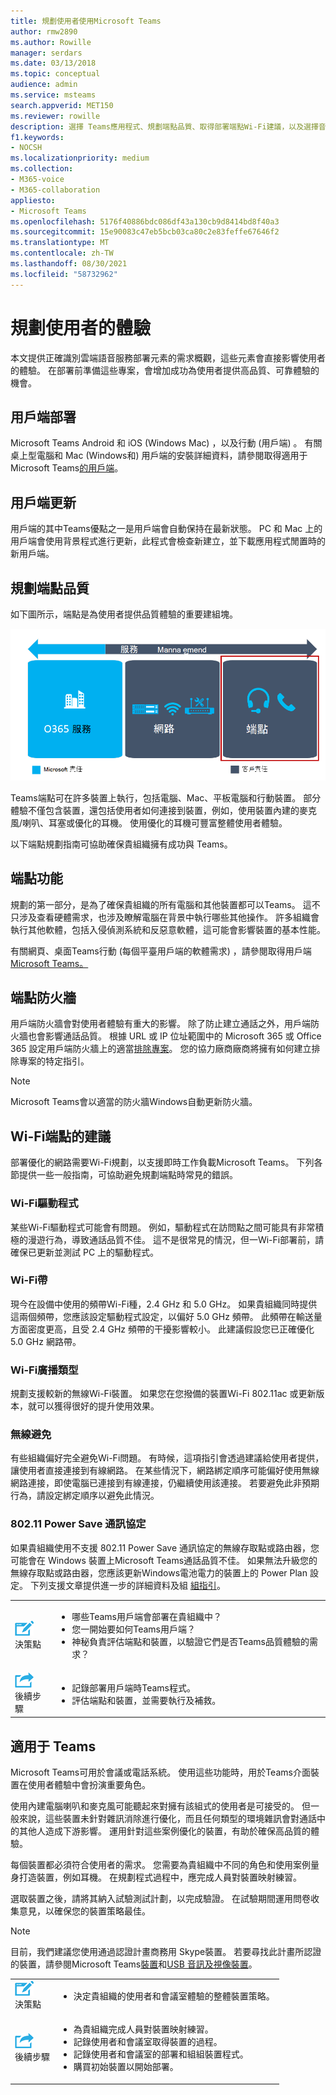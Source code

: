 ```yaml
---
title: 規劃使用者使用Microsoft Teams
author: rmw2890
ms.author: Rowille
manager: serdars
ms.date: 03/13/2018
ms.topic: conceptual
audience: admin
ms.service: msteams
search.appverid: MET150
ms.reviewer: rowille
description: 選擇 Teams應用程式、規劃端點品質、取得部署端點Wi-Fi建議，以及選擇音訊裝置。
f1.keywords:
- NOCSH
ms.localizationpriority: medium
ms.collection:
- M365-voice
- M365-collaboration
appliesto:
- Microsoft Teams
ms.openlocfilehash: 5176f40886bdc086df43a130cb9d8414bd8f40a3
ms.sourcegitcommit: 15e90083c47eb5bcb03ca80c2e83feffe67646f2
ms.translationtype: MT
ms.contentlocale: zh-TW
ms.lasthandoff: 08/30/2021
ms.locfileid: "58732962"
---
```

# <a name="plan-my-users-experience"></a>規劃使用者的體驗

本文提供正確識別雲端語音服務部署元素的需求概觀，這些元素會直接影響使用者的體驗。 在部署前準備這些專案，會增加成功為使用者提供高品質、可靠體驗的機會。 

## <a name="client-deployment"></a>用戶端部署

Microsoft Teams Android 和 iOS (Windows Mac) ，以及行動 (用戶端) 。 有關桌上型電腦和 Mac (Windows和) 用戶端的安裝詳細資料，請參閱取得適用于 Microsoft Teams[的用戶端](./get-clients.md)。

## <a name="client-updates"></a>用戶端更新

用戶端的其中Teams優點之一是用戶端會自動保持在最新狀態。 PC 和 Mac 上的用戶端會使用背景程式進行更新，此程式會檢查新建立，並下載應用程式閒置時的新用戶端。

<!--ENDOFSECTION-->

## <a name="plan-for-endpoint-quality"></a>規劃端點品質

如下圖所示，端點是為使用者提供品質體驗的重要建組塊。

![描述品質三個要素的圖表。](media/plan-my-users-experience-image1.png "描述品質的三個元件，以及服務管理如何與這三個元件重迭的圖表。將焦點放在端點上。")

Teams端點可在許多裝置上執行，包括電腦、Mac、平板電腦和行動裝置。 部分體驗不僅包含裝置，還包括使用者如何連接到裝置，例如，使用裝置內建的麥克風/喇叭、耳塞或優化的耳機。 使用優化的耳機可豐富整體使用者體驗。

以下端點規劃指南可協助確保貴組織擁有成功與 Teams。

## <a name="endpoint-capability"></a>端點功能

規劃的第一部分，是為了確保貴組織的所有電腦和其他裝置都可以Teams。 這不只涉及查看硬體需求，也涉及瞭解電腦在背景中執行哪些其他操作。 許多組織會執行其他軟體，包括入侵偵測系統和反惡意軟體，這可能會影響裝置的基本性能。

有關網頁、桌面Teams行動 (每個平臺用戶端的軟體需求) ，請參閱取得用戶端[Microsoft Teams。](./get-clients.md)

## <a name="endpoint-firewalls"></a>端點防火牆

用戶端防火牆會對使用者體驗有重大的影響。
除了防止建立通話之外，用戶端防火牆也會影響通話品質。 根據 URL 或 IP 位址範圍中的 Microsoft 365 或 Office 365 設定用戶端防火牆上的適當[排除專案](/microsoft-365/enterprise/urls-and-ip-address-ranges)。 您的協力廠商廠商將擁有如何建立排除專案的特定指引。

>[!NOTE]
> Microsoft Teams會以適當的防火牆Windows自動更新防火牆。

## <a name="wi-fi-recommendations-for-endpoints"></a>Wi-Fi端點的建議

部署優化的網路需要Wi-Fi規劃，以支援即時工作負載Microsoft Teams。 下列各節提供一些一般指南，可協助避免規劃端點時常見的錯誤。

### <a name="wi-fi-drivers"></a>Wi-Fi驅動程式

某些Wi-Fi驅動程式可能會有問題。 例如，驅動程式在訪問點之間可能具有非常積極的漫遊行為，導致通話品質不佳。
這不是很常見的情況，但一Wi-Fi部署前，請確保已更新並測試 PC 上的驅動程式。

### <a name="wi-fi-bands"></a>Wi-Fi帶

現今在設備中使用的頻帶Wi-Fi種，2.4 GHz 和 5.0 GHz。 如果貴組織同時提供這兩個頻帶，您應該設定驅動程式設定，以偏好 5.0 GHz 頻帶。 此頻帶在輸送量方面密度更高，且受 2.4 GHz 頻帶的干擾影響較小。
此建議假設您已正確優化 5.0 GHz 網路帶。

### <a name="wi-fi-radio-type"></a>Wi-Fi廣播類型

規劃支援較新的無線Wi-Fi裝置。 如果您在您撥備的裝置Wi-Fi 802.11ac 或更新版本，就可以獲得很好的提升使用效果。

### <a name="wireless-avoidance"></a>無線避免

有些組織偏好完全避免Wi-Fi問題。 有時候，這項指引會透過建議給使用者提供，讓使用者直接連接到有線網路。 在某些情況下，網路綁定順序可能偏好使用無線網路連接，即使電腦已連接到有線連接，仍繼續使用該連接。 若要避免此非預期行為，請設定綁定順序以避免此情況。

### <a name="80211-power-save-protocol"></a>802.11 Power Save 通訊協定

如果貴組織使用不支援 802.11 Power Save 通訊協定的無線存取點或路由器，您可能會在 Windows 裝置上Microsoft Teams通話品質不佳。 如果無法升級您的無線存取點或路由器，您應該更新Windows電池電力的裝置上的 Power Plan 設定。 下列支援文章提供進一步的詳細資料及組 [組指引](https://support.microsoft.com/help/928152/you-may-experience-connectivity-issues-or-performance-issues-when-you)。

<table>
<tr><td><img src="media/audio_conferencing_image7.png" alt="An icon depicting decision points"/> <br/>決策點</td><td><ul><li>哪些Teams用戶端會部署在貴組織中？</li><li>您一開始要如何Teams用戶端？</li><li>神秘負責評估端點和裝置，以驗證它們是否Teams品質體驗的需求？</li></ul></td></tr>
<tr><td><img src="media/audio_conferencing_image9.png" alt="An icon depicting the next steps"/><br/>後續步驟</td><td><ul><li>記錄部署用戶端時Teams程式。</li><li>評估端點和裝置，並需要執行及補救。</li></ul></td></tr>
</table>

<!--ENDOFSECTION-->

## <a name="devices-for-teams"></a>適用于 Teams

Microsoft Teams可用於會議或電話系統。 使用這些功能時，用於Teams介面裝置在使用者體驗中會扮演重要角色。

使用內建電腦喇叭和麥克風可能聽起來對擁有該組式的使用者是可接受的。 但一般來說，這些裝置未針對雜訊消除進行優化，而且任何類型的環境雜訊會對通話中的其他人造成下游影響。 運用針對這些案例優化的裝置，有助於確保高品質的體驗。

每個裝置都必須符合使用者的需求。 您需要為貴組織中不同的角色和使用案例量身打造裝置，例如耳機。
在規劃程式過程中，應完成人員對裝置映射練習。

選取裝置之後，請將其納入試驗測試計劃，以完成驗證。 在試驗期間運用問卷收集意見，以確保您的裝置策略最佳。

> [!NOTE]
> 目前，我們建議您使用通過認證計畫商務用 Skype裝置。 若要尋找此計畫所認證的裝置，請參閱Microsoft Teams[裝置](https://products.office.com/microsoft-teams/across-devices/devices)和[USB 音訊及視像裝置](/SkypeForBusiness/certification/devices-usb-devices)。



<table>
<tr><td><img src="media/audio_conferencing_image7.png" alt="An icon depicting decision points"/> <br/>決策點</td><td><ul><li>決定貴組織的使用者和會議室體驗的整體裝置策略。</li></ul></td></tr>
<tr><td><img src="media/audio_conferencing_image9.png" alt="An icon depicting the next steps"/><br/>後續步驟</td><td><ul><li>為貴組織完成人員對裝置映射練習。</li><li>記錄使用者和會議室取得裝置的過程。</li><li>記錄使用者和會議室的部署和組組裝置程式。</li><li>購買初始裝置以開始部署。</li></ul></td></tr>
</table>

<!--ENDOFSECTION-->